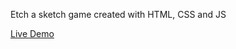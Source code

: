 Etch a sketch game created with HTML, CSS and JS

[Live Demo]([https://github.com/your-username/your-repository](https://mcjacksonn.github.io/Etch-of-Sketch/)https://mcjacksonn.github.io/Etch-of-Sketch/)
